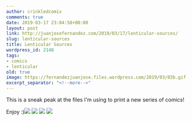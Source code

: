 ```yaml
---
author: crinkledcomix
comments: true
date: 2019-03-17 23:04:58+00:00
layout: post
link: http://juanjosefernandez.com/2019/03/17/lenticular-sources/
slug: lenticular-sources
title: Lenticular Sources
wordpress_id: 2148
tags:
- comics
- lenticular
old: true
image: https://fernandezjuanjose.files.wordpress.com/2019/03/03b.gif
excerpt_separator: "<!--more-->"
---
```


This is a sneak peak at the files I'm using to print a new series of comics!
<!--more-->

Enjoy :)[![](https://fernandezjuanjose.files.wordpress.com/2019/03/01b.gif)](https://fernandezjuanjose.files.wordpress.com/2019/03/01b.gif) [![](https://fernandezjuanjose.files.wordpress.com/2019/03/02d.gif)](https://fernandezjuanjose.files.wordpress.com/2019/03/02d.gif) [![](https://fernandezjuanjose.files.wordpress.com/2019/03/03b.gif)](https://fernandezjuanjose.files.wordpress.com/2019/03/03b.gif) [![](https://fernandezjuanjose.files.wordpress.com/2019/03/04c.gif)](https://fernandezjuanjose.files.wordpress.com/2019/03/04c.gif)
